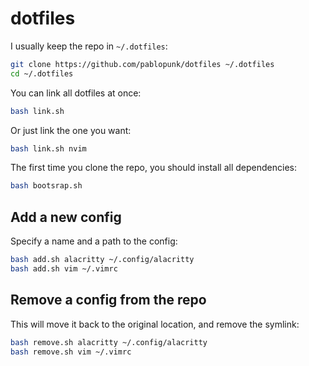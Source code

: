 # dotfiles

I usually keep the repo in `~/.dotfiles`:

```bash
git clone https://github.com/pablopunk/dotfiles ~/.dotfiles
cd ~/.dotfiles
```

You can link all dotfiles at once:

```bash
bash link.sh
```

Or just link the one you want:

```bash
bash link.sh nvim
```

The first time you clone the repo, you should install all dependencies:

```bash
bash bootsrap.sh
```

## Add a new config

Specify a name and a path to the config:

```bash
bash add.sh alacritty ~/.config/alacritty
bash add.sh vim ~/.vimrc
```

## Remove a config from the repo

This will move it back to the original location, and remove the symlink:

```bash
bash remove.sh alacritty ~/.config/alacritty
bash remove.sh vim ~/.vimrc
```

